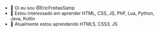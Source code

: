 - 👋 Oi eu sou @EricFreitasSamp
- 👀 Estou interessado em aprender HTML, CSS, JS, PhP, Lua, Python, Java, Kotlin
- 🌱 Atualmente estou aprendendo HTML5, CSS3, JS

